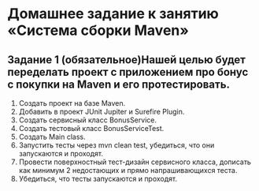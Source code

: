 # Домашнее задание к занятию «Система сборки Maven»
   
## Задание 1 (обязательное)Нашей целью будет переделать проект с приложением про бонус с покупки на Maven и его протестировать.

1. Создать проект на базе Maven.
2. Добавить в проект JUnit Jupiter и Surefire Plugin.
3. Создать сервисный класс BonusService.
4. Создать тестовый класс BonusServiceTest.
5. Создать Main class.
6. Запустить тесты через mvn clean test, убедиться, что они запускаются и проходят.
7. Провести поверхностный тест-дизайн сервисного класса, дописать как минимум 2 недостающих и прямо напрашивающихся теста.
8. Убедиться, что тесты запускаются и проходят.
